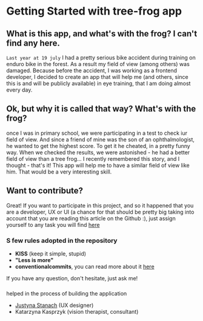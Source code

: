 # Getting Started with tree-frog app

## What is this app, and what's with the frog? I can't find any here.
`Last year at 19 july` I had a pretty serious bike accident during training on enduro bike in the forest.
As a result my field of view (among others) was damaged. Because before the accident,
I was working as a frontend developer, I decided to create an app that will help me (and others, since this is and will be publicly available)
in eye training, that I am doing almost every day.

## Ok, but why it is called that way? What's with the frog?

once I was in primary school, we were participating in a test to check iur field of view.
And since a friend of mine was the son of an ophthalmologist, he wanted to get the highest score. To get it he cheated,
in a pretty funny way. When we checked the results, we were astonished - he had a better field of view than a tree frog...
I recently remembered this story, and I thought - that's it! This app will help me to have a similar field of view like him.
That would be a very interesting skill.

## Want to contribute?

Great! If you want to participate in this project, and so it happened that you are a developer, UX or UI (a chance for that
should be pretty big taking into account that you are reading this article on the Github :), just assign yourself to any task you will find
[here](https://github.com/mateuszkornecki/tree-frog/issues)

### S few rules adopted in the repository
- **KISS** (keep it simple, stupid)
- **"Less is more"**
- **conventionalcommits**, you can read more about it [here](https://www.conventionalcommits.org)

If you have any question, don't hesitate, just ask me!

### 
helped in the process of building the application
- [Justyna Stanach](https://pl.linkedin.com/in/justyna-stanach-45428814b) (UX designer)
- Katarzyna Kasprzyk (vision therapist, consultant)
